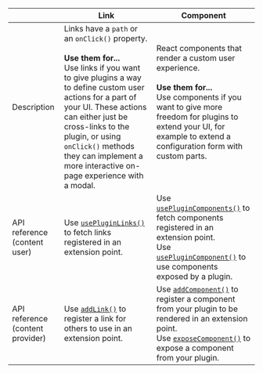 |                                  | **Link**                                                                                                                                                                                                                                                                                                                                                 | **Component**                                                                                                                                                                                                                                                                                                            |
| -------------------------------- | -------------------------------------------------------------------------------------------------------------------------------------------------------------------------------------------------------------------------------------------------------------------------------------------------------------------------------------------------------- | ------------------------------------------------------------------------------------------------------------------------------------------------------------------------------------------------------------------------------------------------------------------------------------------------------------------------ |
| Description                      | Links have a `path` or an `onClick()` property. <br /><br /> **Use them for...** <br /> Use links if you want to give plugins a way to define custom user actions for a part of your UI. These actions can either just be cross-links to the plugin, or using `onClick()` methods they can implement a more interactive on-page experience with a modal. | React components that render a custom user experience. <br /><br /> **Use them for...** <br /> Use components if you want to give more freedom for plugins to extend your UI, for example to extend a configuration form with custom parts. <br /><br />                                                                 |
| API reference (content user)     | Use [`usePluginLinks()`](../reference/ui-extensions-reference/ui-extensions.md#usepluginlinks) to fetch links registered in an extension point.                                                                                                                                                                                                          | Use [`usePluginComponents()`](../reference/ui-extensions-reference/ui-extensions.md#useplugincomponents) to fetch components registered in an extension point. <br /> Use [`usePluginComponent()`](../reference/ui-extensions-reference/ui-extensions.md#useplugincomponent) to use components exposed by a plugin.      |
| API reference (content provider) | Use [`addLink()`](../reference/ui-extensions-reference/ui-extensions.md#addlink) to register a link for others to use in an extension point.                                                                                                                                                                                                             | Use [`addComponent()`](../reference/ui-extensions-reference/ui-extensions.md#addcomponent) to register a component from your plugin to be rendered in an extension point.<br /> Use [`exposeComponent()`](../reference/ui-extensions-reference/ui-extensions.md#exposecomponent) to expose a component from your plugin. |
